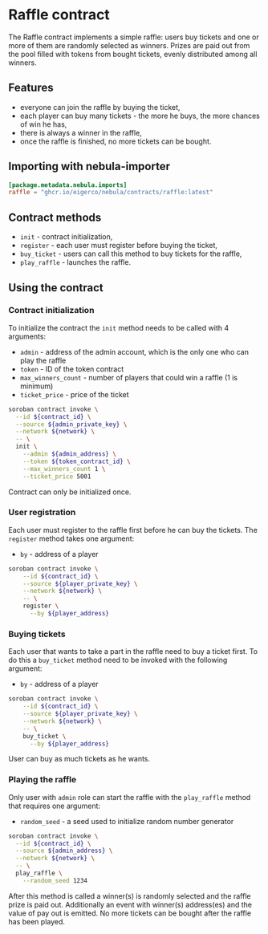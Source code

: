 # Raffle contract

The Raffle contract implements a simple raffle: users buy tickets and one or more of them are randomly selected as winners. Prizes are paid out from the pool filled with tokens from bought tickets, evenly distributed among all winners.

## Features

* everyone can join the raffle by buying the ticket,
* each player can buy many tickets - the more he buys, the more chances of win he has,
* there is always a winner in the raffle,
* once the raffle is finished, no more tickets can be bought.


## Importing with nebula-importer

````toml
[package.metadata.nebula.imports]
raffle = "ghcr.io/eigerco/nebula/contracts/raffle:latest"
````

## Contract methods

* `init` - contract initialization,
* `register` - each user must register before buying the ticket,
* `buy_ticket` - users can call this method to buy tickets for the raffle,
* `play_raffle` - launches the raffle.

## Using the contract

### Contract initialization

To initialize the contract the `init` method needs to be called with 4 arguments:
* `admin` - address of the admin account, which is the only one who can play the raffle
* `token` - ID of the token contract
* `max_winners_count` - number of players that could win a raffle (1 is minimum)
* `ticket_price` - price of the ticket

```bash
soroban contract invoke \
  --id ${contract_id} \
  --source ${admin_private_key} \
  --network ${network} \
  -- \
  init \
    --admin ${admin_address} \
    --token ${token_contract_id} \
    --max_winners_count 1 \
    --ticket_price 5001
```
Contract can only be initialized once.

### User registration

Each user must register to the raffle first before he can buy the tickets. The `register` method takes one argument:
* `by` - address of a player

```bash
soroban contract invoke \
    --id ${contract_id} \
    --source ${player_private_key} \
    --network ${network} \
    -- \
    register \
      --by ${player_address}
```

### Buying tickets

Each user that wants to take a part in the raffle need to buy a ticket first. To do this a `buy_ticket` method need to be invoked with the following argument:
* `by` - address of a player

```bash
soroban contract invoke \
    --id ${contract_id} \
    --source ${player_private_key} \
    --network ${network} \
    -- \
    buy_ticket \
      --by ${player_address}
```
User can buy as much tickets as he wants.

### Playing the raffle

Only user with `admin` role can start the raffle with the `play_raffle` method that requires one argument:
* `random_seed` - a seed used to initialize random number generator

```bash
soroban contract invoke \
  --id ${contract_id} \
  --source ${admin_address} \
  --network ${network} \
  -- \
  play_raffle \
    --random_seed 1234
```
After this method is called a winner(s) is randomly selected and the raffle prize is paid out. Additionally an event with winner(s) address(es) and the value of pay out is emitted. No more tickets can be bought after the raffle has been played.
